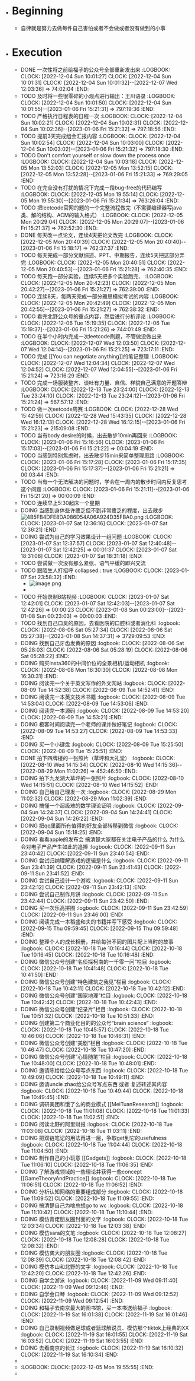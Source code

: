 - # Beginning
	- 自律就是努力去做每件自己害怕或者不会做或者没有做到的小事
- # Execution
	- DONE  一次性将之前给福子的公众号全部重新发出来
	  :LOGBOOK:
	  CLOCK: [2022-12-04 Sun 10:01:27]
	  CLOCK: [2022-12-04 Sun 10:01:31]
	  CLOCK: [2022-12-04 Sun 10:01:32]--[2022-12-07 Wed 12:03:36] =>  74:02:04
	  :END:
	- TODO  及时将一些很零碎的小观点进行输出：王川语录
	  :LOGBOOK:
	  CLOCK: [2022-12-04 Sun 10:01:50]
	  CLOCK: [2022-12-04 Sun 10:01:55]--[2023-01-06 Fri 15:21:31] =>  797:19:36
	  :END:
	- TODO  严格执行日程表的日程一次
	  :LOGBOOK:
	  CLOCK: [2022-12-04 Sun 10:02:21]
	  CLOCK: [2022-12-04 Sun 10:02:31]
	  CLOCK: [2022-12-04 Sun 10:02:36]--[2023-01-06 Fri 15:21:32] =>  797:18:56
	  :END:
	- TODO  提前3天完成组会汇报内容
	  :LOGBOOK:
	  CLOCK: [2022-12-04 Sun 10:02:54]
	  CLOCK: [2022-12-04 Sun 10:03:00]
	  CLOCK: [2022-12-04 Sun 10:03:02]--[2023-01-06 Fri 15:21:32] =>  797:18:30
	  :END:
	- TODO  Don't comfort yourself or slow down the process once
	  :LOGBOOK:
	  CLOCK: [2022-12-04 Sun 10:03:18]
	  CLOCK: [2022-12-05 Mon 13:52:03]
	  CLOCK: [2022-12-05 Mon 13:52:15]
	  CLOCK: [2022-12-05 Mon 13:52:28]--[2023-01-06 Fri 15:21:33] =>  769:29:05
	  :END:
	- TODO  在完全没有打扰的情况下完成一段bug-free的代码编写
	  :LOGBOOK:
	  CLOCK: [2022-12-05 Mon 19:55:14]
	  CLOCK: [2022-12-05 Mon 19:55:30]--[2023-01-06 Fri 15:21:34] =>  763:26:04
	  :END:
	- TODO 把leetcode官网的题的一个完整流程做完（不需要编译器写java类、解的结构、ACM的输入格式）
	  :LOGBOOK:
	  CLOCK: [2022-12-05 Mon 20:29:04]
	  CLOCK: [2022-12-05 Mon 20:29:07]--[2023-01-06 Fri 15:21:37] =>  762:52:30
	  :END:
	- DONE 每天改一点论文，连续4天把论文改完
	  :LOGBOOK:
	  CLOCK: [2022-12-05 Mon 20:40:39]
	  CLOCK: [2022-12-05 Mon 20:40:40]--[2023-01-06 Fri 15:18:17] =>  762:37:37
	  :END:
	- TODO 每天完成一部分文献综述、PPT、中期报告，连续5天把这部分弄完
	  :LOGBOOK:
	  CLOCK: [2022-12-05 Mon 20:40:51]
	  CLOCK: [2022-12-05 Mon 20:40:53]--[2023-01-06 Fri 15:21:28] =>  762:40:35
	  :END:
	- TODO  每天跑一部分实验，连续5天把多个实验跑完、
	  :LOGBOOK:
	  CLOCK: [2022-12-05 Mon 20:42:23]
	  CLOCK: [2022-12-05 Mon 20:42:27]--[2023-01-06 Fri 15:21:27] =>  762:39:00
	  :END:
	- TODO 连续8天，每两天完成一部分雅思模拟考试的内容
	  :LOGBOOK:
	  CLOCK: [2022-12-05 Mon 20:42:49]
	  CLOCK: [2022-12-05 Mon 20:42:55]--[2023-01-06 Fri 15:21:27] =>  762:38:32
	  :END:
	- TODO 看完北野公众号的重点内容，然后进行分析评论
	  :LOGBOOK:
	  CLOCK: [2022-12-06 Tue 15:19:35]
	  CLOCK: [2022-12-06 Tue 15:19:37]--[2023-01-06 Fri 15:21:26] =>  744:01:49
	  :END:
	- TODO 在半个小时内完成一次leetcode刷题，不管做没做出来
	  :LOGBOOK:
	  CLOCK: [2022-12-07 Wed 12:03:50]
	  CLOCK: [2022-12-07 Wed 12:04:14]--[2023-01-06 Fri 15:21:25] =>  723:17:11
	  :END:
	- TODO  完成 [[You can negotiate anything]]的笔记整理
	  :LOGBOOK:
	  CLOCK: [2022-12-07 Wed 12:04:34]
	  CLOCK: [2022-12-07 Wed 12:04:52]
	  CLOCK: [2022-12-07 Wed 12:04:55]--[2023-01-06 Fri 15:21:24] =>  723:16:29
	  :END:
	- TODO 完成一场服装整齐、谈吐有力量、自信、样貌自己满意的开题答辩
	  :LOGBOOK:
	  CLOCK: [2022-12-13 Tue 23:24:00]
	  CLOCK: [2022-12-13 Tue 23:24:10]
	  CLOCK: [2022-12-13 Tue 23:24:12]--[2023-01-06 Fri 15:21:24] =>  567:57:12
	  :END:
	- TODO  做一次eetcode周赛
	  :LOGBOOK:
	  CLOCK: [2022-12-28 Wed 15:42:59]
	  CLOCK: [2022-12-28 Wed 15:43:35]
	  CLOCK: [2022-12-28 Wed 16:12:13]
	  CLOCK: [2022-12-28 Wed 16:12:15]--[2023-01-06 Fri 15:21:23] =>  215:09:08
	  :END:
	- TODO  当有body desire的时候，出去散步10min再回来
	  :LOGBOOK:
	  CLOCK: [2023-01-06 Fri 15:16:56]
	  CLOCK: [2023-01-06 Fri 15:17:03]--[2023-01-06 Fri 15:21:22] =>  00:04:19
	  :END:
	- TODO  当感到特别焦虑时，出去散步15min来简单整理思路
	  :LOGBOOK:
	  CLOCK: [2023-01-06 Fri 15:17:28]
	  CLOCK: [2023-01-06 Fri 15:17:35]
	  CLOCK: [2023-01-06 Fri 15:17:37]--[2023-01-06 Fri 15:21:21] =>  00:03:44
	  :END:
	- TODO  当有一个无法解决的问题时，学会在一周内的散步时间内反复思考这个问题
	  :LOGBOOK:
	  CLOCK: [2023-01-06 Fri 15:21:11]--[2023-01-06 Fri 15:21:20] =>  00:00:09
	  :END:
	- TODO 连续早上5:30起床一个星期
	- DOING  当感到身体些许疲乏但不到非常疲乏的程度，出去散步 ![4B5FB4DFE8DA086D54A06A924D35FBA0.png](../assets/4B5FB4DFE8DA086D54A06A924D35FBA0_1673066272232_0.png)
	  :LOGBOOK:
	  CLOCK: [2023-01-07 Sat 12:36:16]
	  CLOCK: [2023-01-07 Sat 12:36:21]
	  :END:
	- DOING 尝试为自己的学习效果设计一组问题
	  :LOGBOOK:
	  CLOCK: [2023-01-07 Sat 12:37:57]
	  CLOCK: [2023-01-07 Sat 12:40:48]--[2023-01-07 Sat 12:42:25] =>  00:01:37
	  CLOCK: [2023-01-07 Sat 18:31:08]
	  CLOCK: [2023-01-07 Sat 18:31:18]
	  :END:
	- TODO 尝试做一次没有那么紧张、语气平缓的即兴交流
	- TODO 跟陌生人打招呼
	  collapsed:: true
	  :LOGBOOK:
	  CLOCK: [2023-01-07 Sat 23:58:32]
	  :END:
		- ![image.png](../assets/image_1673107164373_0.png)
		-
	- TODO  开始录制B站视频
	  :LOGBOOK:
	  CLOCK: [2023-01-07 Sat 12:42:01]
	  CLOCK: [2023-01-07 Sat 12:42:03]--[2023-01-07 Sat 12:42:26] =>  00:00:23
	  CLOCK: [2023-01-08 Sun 00:23:00]--[2023-01-08 Sun 00:23:03] =>  00:00:03
	  :END:
	- TODO 找到自己口臭的原因，去看医院的口腔科或者消化科
	  :logbook:
	  CLOCK: [2022-08-06 Sat 05:27:34]
	  CLOCK: [2022-08-06 Sat 05:27:38]--[2023-01-08 Sun 14:37:31] =>  3729:09:53
	  :END:
	- DOING 找到自己牙齿发黄的原因
	  :logbook:
	  CLOCK: [2022-08-06 Sat 05:28:03]
	  CLOCK: [2022-08-06 Sat 05:28:19]
	  CLOCK: [2022-08-06 Sat 05:28:22]
	  :END:
	- DOING 购买insta360的中间价位的全景相机/运动相机
	  :logbook:
	  CLOCK: [2022-08-08 Mon 16:30:30]
	  CLOCK: [2022-08-08 Mon 16:30:31]
	  :END:
	- DOING 阅读完一个关于英文写作的外文网站
	  :logbook:
	  CLOCK: [2022-08-09 Tue 14:52:38]
	  CLOCK: [2022-08-09 Tue 14:52:41]
	  :END:
	- DOING 阅读完一本英文技术书籍
	  :logbook:
	  CLOCK: [2022-08-09 Tue 14:53:04]
	  CLOCK: [2022-08-09 Tue 14:53:06]
	  :END:
	- DOING 阅读完一本源码
	  :logbook:
	  CLOCK: [2022-08-09 Tue 14:53:20]
	  CLOCK: [2022-08-09 Tue 14:53:21]
	  :END:
	- DOING 极客时间阅读完一个老师的课并做好笔记
	  :logbook:
	  CLOCK: [2022-08-09 Tue 14:53:27]
	  CLOCK: [2022-08-09 Tue 14:53:33]
	  :END:
	- DOING 买一个小键盘
	  :logbook:
	  CLOCK: [2022-08-09 Tue 15:25:50]
	  CLOCK: [2022-08-09 Tue 15:25:51]
	  :END:
	- DONE 拍下四牌楼的一张照片（草坪和大礼堂）
	  :logbook:
	  CLOCK: [2022-08-10 Wed 14:15:34]
	  CLOCK: [2022-08-10 Wed 14:15:36]--[2022-08-29 Mon 11:02:26] =>  452:46:50
	  :END:
	- DOING 拍下九龙湖大草坪的一张照片
	  :logbook:
	  CLOCK: [2022-08-10 Wed 14:15:51]
	  CLOCK: [2022-08-10 Wed 14:15:52]
	  :END:
	- DOING 自己给自己理发一次
	  :logbook:
	  CLOCK: [2022-08-29 Mon 11:02:32]
	  CLOCK: [2022-08-29 Mon 11:02:39]
	  :END:
	- DOING 搞懂一个超级难的数学理论证明
	  :logbook:
	  CLOCK: [2022-09-04 Sun 14:24:37]
	  CLOCK: [2022-09-04 Sun 14:24:41]
	  CLOCK: [2022-09-04 Sun 14:26:22]
	  :END:
	- DOING 把qq里面所有值得的好友全部转移到微信
	  :logbook:
	  CLOCK: [2022-09-04 Sun 15:18:25]
	  :END:
	- DOING 看看apple的发布会  搞清楚大家都在关注电子产品的什么  为什么会对电子产品产生如此的追捧
	  :logbook:
	  CLOCK: [2022-09-11 Sun 23:40:42]
	  CLOCK: [2022-09-11 Sun 23:40:54]
	  :END:
	- DOING 尝试归纳理解游戏的逻辑是什么
	  :logbook:
	  CLOCK: [2022-09-11 Sun 23:41:39]
	  CLOCK: [2022-09-11 Sun 23:41:43]
	  CLOCK: [2022-09-11 Sun 23:41:52]
	  :END:
	- DOING 尝试自己设计一个游戏
	  :logbook:
	  CLOCK: [2022-09-11 Sun 23:42:12]
	  CLOCK: [2022-09-11 Sun 23:42:13]
	  :END:
	- DOING 尝试自己制作月饼
	  :logbook:
	  CLOCK: [2022-09-11 Sun 23:42:44]
	  CLOCK: [2022-09-11 Sun 23:42:50]
	  :END:
	- DOING 买一次乐高拼图
	  :logbook:
	  CLOCK: [2022-09-11 Sun 23:42:59]
	  CLOCK: [2022-09-11 Sun 23:46:00]
	  :END:
	- DOING 阅读完成一本稻盛和夫的书籍并写下感受
	  :logbook:
	  CLOCK: [2022-09-15 Thu 09:59:45]
	  CLOCK: [2022-09-15 Thu 09:59:48]
	  :END:
	- DOING 整理个人的成长相册，并给每张不同的图片配上当时的故事
	  :logbook:
	  CLOCK: [2022-10-18 Tue 10:16:44]
	  CLOCK: [2022-10-18 Tue 10:16:45]
	  CLOCK: [2022-10-18 Tue 10:16:48]
	  :END:
	- DOING 微信公众号创建“名侦探柯南的一千零一问”栏目
	  :logbook:
	  CLOCK: [2022-10-18 Tue 10:41:48]
	  CLOCK: [2022-10-18 Tue 10:41:50]
	  :END:
	- DOING 微信公众号创建“特色建筑之我见”栏目
	  :logbook:
	  CLOCK: [2022-10-18 Tue 10:42:11]
	  CLOCK: [2022-10-18 Tue 10:42:12]
	  :END:
	- DOING 微信公众号创建“国家地理”栏目
	  :logbook:
	  CLOCK: [2022-10-18 Tue 10:42:42]
	  CLOCK: [2022-10-18 Tue 10:42:43]
	  :END:
	- DOING 微信公众号创建“纪录片”栏目
	  :logbook:
	  CLOCK: [2022-10-18 Tue 10:51:32]
	  CLOCK: [2022-10-18 Tue 10:51:33]
	  :END:
	- DOING 创建第二个商业化目的的公众号“brain science”
	  :logbook:
	  CLOCK: [2022-10-18 Tue 10:45:57]
	  CLOCK: [2022-10-18 Tue 10:46:06]
	  CLOCK: [2022-10-18 Tue 10:46:31]
	  :END:
	- DOING 微信公众号创建“美剧”栏目
	  :logbook:
	  CLOCK: [2022-10-18 Tue 10:46:47]
	  CLOCK: [2022-10-18 Tue 10:47:20]
	  :END:
	- DOING 微信公众号创建“心情随笔”栏目
	  :logbook:
	  CLOCK: [2022-10-18 Tue 10:48:00]
	  CLOCK: [2022-10-18 Tue 10:48:01]
	  :END:
	- DOING 邀请陈给给公众号写点东西
	  :logbook:
	  CLOCK: [2022-10-18 Tue 10:49:09]
	  CLOCK: [2022-10-18 Tue 10:49:11]
	  :END:
	- DOING 邀请uncle zhao给公众号写点东西  或者  复述转述其内容
	  :logbook:
	  CLOCK: [2022-10-18 Tue 10:49:44]
	  CLOCK: [2022-10-18 Tue 10:49:45]
	  :END:
	- DOING 调研美团和饿了么的商业模式 [[MeiTuanResearch]]
	  :logbook:
	  CLOCK: [2022-10-18 Tue 11:01:08]
	  CLOCK: [2022-10-18 Tue 11:01:33]
	  CLOCK: [2022-10-18 Tue 11:02:51]
	  :END:
	- DOING 阅读北野的阿里财报
	  :logbook:
	  CLOCK: [2022-10-18 Tue 11:03:08]
	  CLOCK: [2022-10-18 Tue 11:03:11]
	  :END:
	- DOING 把双链笔记的用法再进一层，争取get到它的usefulness
	  :logbook:
	  CLOCK: [2022-10-18 Tue 11:04:44]
	  CLOCK: [2022-10-18 Tue 11:04:50]
	  :END:
	- DOING 制作自己的小玩意 [[Gadgets]]
	  :logbook:
	  CLOCK: [2022-10-18 Tue 11:06:10]
	  CLOCK: [2022-10-18 Tue 11:06:35]
	  :END:
	- DOING 了解游戏领域的一些理论并获得一些concept [[GameTheoryAndPractice]]
	  :logbook:
	  CLOCK: [2022-10-18 Tue 11:06:51]
	  CLOCK: [2022-10-18 Tue 11:06:52]
	  :END:
	- DOING 分析认知网络的重要组成部分
	  :logbook:
	  CLOCK: [2022-10-18 Tue 11:09:52]
	  CLOCK: [2022-10-18 Tue 11:09:55]
	  :END:
	- DOING 搞清楚自己为啥总想go to wc
	  :logbook:
	  CLOCK: [2022-10-18 Tue 11:10:42]
	  CLOCK: [2022-10-18 Tue 11:10:44]
	  :END:
	- DOING 模仿青佬朋友圈封面的文字
	  :logbook:
	  CLOCK: [2022-10-18 Tue 12:03:34]
	  CLOCK: [2022-10-18 Tue 12:03:38]
	  :END:
	- DOING 模仿sara的文笔
	  :logbook:
	  CLOCK: [2022-10-18 Tue 12:08:27]
	  CLOCK: [2022-10-18 Tue 12:08:28]
	  CLOCK: [2022-10-18 Tue 12:08:32]
	  :END:
	- DOING 模仿龚大的朋友圈
	  :logbook:
	  CLOCK: [2022-10-18 Tue 12:08:39]
	  CLOCK: [2022-10-18 Tue 12:08:42]
	  :END:
	- DOING 模仿本山和北野的文字
	  :logbook:
	  CLOCK: [2022-10-18 Tue 12:42:20]
	  CLOCK: [2022-10-18 Tue 12:42:26]
	  :END:
	- DOING 自学会游泳
	  :logbook:
	  CLOCK: [2022-11-09 Wed 09:11:40]
	  CLOCK: [2022-11-09 Wed 09:12:46]
	  :END:
	- DOING 自学会口琴
	  :logbook:
	  CLOCK: [2022-11-09 Wed 09:12:52]
	  CLOCK: [2022-11-09 Wed 09:12:54]
	  :END:
	- DOING 和福子去南京最大的图书馆，买一本书送给福子
	  :logbook:
	  CLOCK: [2022-11-19 Sat 16:01:38]
	  CLOCK: [2022-11-19 Sat 16:01:46]
	  :END:
	- DOING 自己录制视频做足球或者篮球解说员、模仿那个tiktok上经典的XX
	  :logbook:
	  CLOCK: [2022-11-19 Sat 16:01:55]
	  CLOCK: [2022-11-19 Sat 16:03:52]
	  CLOCK: [2022-11-19 Sat 16:03:55]
	  :END:
	- DOING 去看南京的长江
	  :logbook:
	  CLOCK: [2022-11-19 Sat 16:10:32]
	  CLOCK: [2022-11-19 Sat 16:10:34]
	  :END:
	-
	- :LOGBOOK:
	  CLOCK: [2022-12-05 Mon 19:55:55]
	  :END:
	-